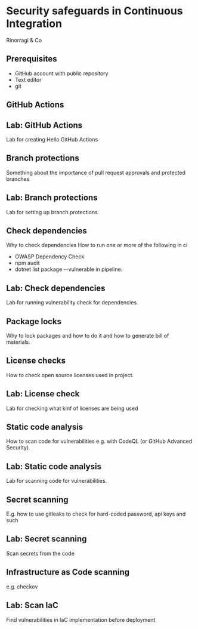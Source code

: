 # Security safeguards in Continuous Integration

Rinorragi & Co


## Prerequisites

- GitHub account with public repository
- Text editor
- git



## GitHub Actions


## Lab: GitHub Actions

Lab for creating Hello GitHub Actions



## Branch protections

Something about the importance of pull request approvals and protected branches


## Lab: Branch protections

Lab for setting up branch protections



## Check dependencies

Why to check dependencies
How to run one or more of the following in ci

- OWASP Dependency Check
- npm audit
- dotnet list package --vulnerable in pipeline.


## Lab: Check dependencies

Lab for running vulnerability check for dependencies



## Package locks

Why to lock packages and how to do it and how to generate bill of materials.



## License checks

How to check open source licenses used in project.


## Lab: License check

Lab for checking what kinf of licenses are being used



## Static code analysis

How to scan code for vulnerabilities e.g. with CodeQL (or GitHub Advanced Security). 


## Lab: Static code analysis

Lab for scanning code for vulnerabilities.



## Secret scanning

E.g. how to use gitleaks to check for hard-coded password, api keys and such


## Lab: Secret scanning

Scan secrets from the code



## Infrastructure as Code scanning

e.g. checkov


## Lab: Scan IaC

Find vulnerabilities in IaC implementation before deployment